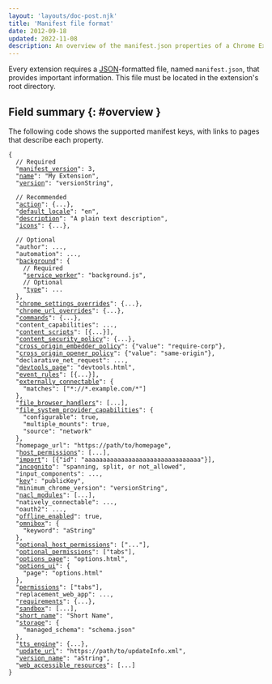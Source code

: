 ```yaml
---
layout: 'layouts/doc-post.njk'
title: 'Manifest file format'
date: 2012-09-18
updated: 2022-11-08
description: An overview of the manifest.json properties of a Chrome Extension.
---
```


Every extension requires a [JSON][mdn-json]\-formatted file, named `manifest.json`, that provides
important information. This file must be located in the extension's root directory.

## Field summary {: #overview }

The following code shows the supported manifest keys, with links to pages that
describe each property.

<pre class="language-json"><code class="language-json"><span class="token punctuation">{</span>
  <span class="token comment">// Required</span>
  <span class="token property">"<a href="/docs/extensions/mv3/manifest/manifest_version">manifest_version</a>"</span><span class="token operator">:</span> <span class="token number">3</span><span class="token punctuation">,</span>
  <span class="token property">"<a href="/docs/extensions/mv3/manifest/name">name</a>"</span><span class="token operator">:</span> <span class="token string">"My Extension"</span><span class="token punctuation">,</span>
  <span class="token property">"<a href="/docs/extensions/mv3/manifest/version">version</a>"</span><span class="token operator">:</span> <span class="token string">"versionString"</span><span class="token punctuation">,</span>

  <span class="token comment">// Recommended</span>
  <span class="token property">"<a href="/docs/extensions/reference/action">action</a>"</span><span class="token operator">:</span> <span class="token punctuation">{</span>...<span class="token punctuation">}</span><span class="token punctuation">,</span>
  <span class="token property">"<a href="/docs/extensions/mv3/manifest/default_locale">default_locale</a>"</span><span class="token operator">:</span> <span class="token string">"en"</span><span class="token punctuation">,</span>
  <span class="token property">"<a href="/docs/extensions/mv3/manifest/description">description</a>"</span><span class="token operator">:</span> <span class="token string">"A plain text description"</span><span class="token punctuation">,</span>
  <span class="token property">"<a href="/docs/extensions/mv3/manifest/icons">icons</a>"</span><span class="token operator">:</span> <span class="token punctuation">{</span>...<span class="token punctuation">}</span><span class="token punctuation">,</span>

  <span class="token comment">// Optional</span>
  <span class="token property">"author"</span><span class="token operator">:</span> ...<span class="token punctuation">,</span>
  <span class="token property">"automation"</span><span class="token operator">:</span> ...<span class="token punctuation">,</span>
  <span class="token property">"<a href="/docs/extensions/mv3/service_workers">background</a>"</span><span class="token operator">:</span> <span class="token punctuation">{</span>
    <span class="token comment">// Required</span>
    <span class="token property">"<a href="/docs/extensions/mv3/service_workers">service_worker</a>"</span><span class="token operator">:</span> <span class="token string">"background.js"</span>,
    <span class="token comment">// Optional</span>
    <span class="token string">"<a href="/docs/extensions/mv3/migrating_to_service_workers">type</a>":</span> ...
  <span class="token punctuation">}</span><span class="token punctuation">,</span>
  <span class="token property">"<a href="/docs/extensions/mv3/settings_override">chrome_settings_overrides</a>"</span><span class="token operator">:</span> <span class="token punctuation">{</span>...<span class="token punctuation">}</span><span class="token punctuation">,</span>
  <span class="token property">"<a href="/docs/extensions/mv3/manifest/override">chrome_url_overrides</a>"</span><span class="token operator">:</span> <span class="token punctuation">{</span>...<span class="token punctuation">}</span><span class="token punctuation">,</span>
  <span class="token property">"<a href="/docs/extensions/reference/commands">commands</a>"</span><span class="token operator">:</span> <span class="token punctuation">{</span>...<span class="token punctuation">}</span><span class="token punctuation">,</span>
  <span class="token property">"content_capabilities"</span><span class="token operator">:</span> ...<span class="token punctuation">,</span>
  <span class="token property">"<a href="/docs/extensions/mv3/content_scripts">content_scripts</a>"</span><span class="token operator">:</span> <span class="token punctuation">[</span><span class="token punctuation">{</span>...<span class="token punctuation">}</span><span class="token punctuation">]</span><span class="token punctuation">,</span>
  <span class="token property">"<a href="/docs/extensions/mv3/intro/mv3-migration/#content-security-policy">content_security_policy</a>"</span><span class="token operator">:</span> <span class="token punctuation">{</span>...<span class="token punctuation">}</span><span class="token punctuation">,</span>
  <span class="token property">"<a href="/docs/extensions/mv3/manifest/cross_origin_embedder_policy">cross_origin_embedder_policy</a>"</span><span class="token operator">:</span> <span class="token string">{"value": "require-corp"}</span><span class="token punctuation">,</span>
  <span class="token property">"<a href="/docs/extensions/mv3/manifest/cross_origin_opener_policy">cross_origin_opener_policy</a>"</span><span class="token operator">:</span> <span class="token string">{"value": "same-origin"}</span><span class="token punctuation">,</span>
  <span class="token property">"declarative_net_request"</span><span class="token operator">:</span> ...<span class="token punctuation">,</span>
  <span class="token property">"<a href="/docs/extensions/mv3/devtools">devtools_page</a>"</span><span class="token operator">:</span> <span class="token string">"devtools.html"</span><span class="token punctuation">,</span>
  <span class="token property">"<a href="/docs/extensions/mv3/manifest/event_rules">event_rules</a>"</span><span class="token operator">:</span> <span class="token punctuation">[</span><span class="token punctuation">{</span>...<span class="token punctuation">}</span><span class="token punctuation">]</span><span class="token punctuation">,</span>
  <span class="token property">"<a href="/docs/extensions/mv3/manifest/externally_connectable">externally_connectable</a>"</span><span class="token operator">:</span> <span class="token punctuation">{</span>
    <span class="token property">"matches"</span><span class="token operator">:</span> <span class="token punctuation">[</span><span class="token string">"*://*.example.com/*"</span><span class="token punctuation">]</span>
  <span class="token punctuation">}</span><span class="token punctuation">,</span>
  <span class="token property">"<a href="/docs/extensions/reference/fileBrowserHandler">file_browser_handlers</a>"</span><span class="token operator">:</span> <span class="token punctuation">[</span>...<span class="token punctuation">]</span><span class="token punctuation">,</span>
  <span class="token property">"<a href="/docs/extensions/reference/fileSystemProvider">file_system_provider_capabilities</a>"</span><span class="token operator">:</span> <span class="token punctuation">{</span>
    <span class="token property">"configurable"</span><span class="token operator">:</span> <span class="token boolean">true</span><span class="token punctuation">,</span>
    <span class="token property">"multiple_mounts"</span><span class="token operator">:</span> <span class="token boolean">true</span><span class="token punctuation">,</span>
    <span class="token property">"source"</span><span class="token operator">:</span> <span class="token string">"network"</span>
  <span class="token punctuation">}</span><span class="token punctuation">,</span>
  <span class="token property">"homepage_url</a>"</span><span class="token operator">:</span> <span class="token string">"https://path/to/homepage"</span><span class="token punctuation">,</span>
  <span class="token property">"<a href="/docs/extensions/reference/permissions">host_permissions</a>"</span><span class="token operator">:</span> <span class="token punctuation">[</span>...<span class="token punctuation">]</span><span class="token punctuation">,</span>
  <span class="token property">"<a href="/docs/extensions/mv2/shared_modules">import</a>"</span><span class="token operator">:</span> <span class="token punctuation">[</span><span class="token punctuation">{</span><span class="token property">"id"</span><span class="token operator">:</span> <span class="token string">"aaaaaaaaaaaaaaaaaaaaaaaaaaaaaaaa"</span><span class="token punctuation">}</span><span class="token punctuation">]</span><span class="token punctuation">,</span>
  <span class="token property">"<a href="/docs/extensions/mv3/manifest/incognito">incognito</a>"</span><span class="token operator">:</span> <span class="token string">"spanning, split, or not_allowed"</span><span class="token punctuation">,</span>
  <span class="token property">"input_components"</span><span class="token operator">:</span> ...<span class="token punctuation">,</span>
  <span class="token property">"<a href="/docs/extensions/mv3/manifest/key">key</a>"</span><span class="token operator">:</span> <span class="token string">"publicKey"</span><span class="token punctuation">,</span>
  <span class="token property">"minimum_chrome_version"</span><span class="token operator">:</span> <span class="token string">"versionString"</span><span class="token punctuation">,</span>
  <span class="token property">"<a href="/docs/extensions/mv3/manifest/nacl_modules">nacl_modules</a>"</span><span class="token operator">:</span> <span class="token punctuation">[</span>...<span class="token punctuation">]</span><span class="token punctuation">,</span>
  <span class="token property">"natively_connectable"</span><span class="token operator">:</span> ...<span class="token punctuation">,</span>
  <span class="token property">"oauth2"</span><span class="token operator">:</span> ...<span class="token punctuation">,</span>
  <span class="token property">"<a href="/docs/extensions/mv3/manifest/offline_enabled">offline_enabled</a>"</span><span class="token operator">:</span> <span class="token boolean">true</span><span class="token punctuation">,</span>
  <span class="token property">"<a href="/docs/extensions/reference/omnibox">omnibox</a>"</span><span class="token operator">:</span> <span class="token punctuation">{</span>
    <span class="token property">"keyword"</span><span class="token operator">:</span> <span class="token string">"aString"</span>
  <span class="token punctuation">}</span><span class="token punctuation">,</span>
  <span class="token property">"<a href="/docs/extensions/reference/permissions">optional_host_permissions</a>"</span><span class="token operator">:</span> <span class="token punctuation">[</span><span class="token string">"..."</span><span class="token punctuation">]</span><span class="token punctuation">,</span>
  <span class="token property">"<a href="/docs/extensions/reference/permissions">optional_permissions</a>"</span><span class="token operator">:</span> <span class="token punctuation">[</span><span class="token string">"tabs"</span><span class="token punctuation">]</span><span class="token punctuation">,</span>
  <span class="token property">"<a href="/docs/extensions/mv3/options">options_page</a>"</span><span class="token operator">:</span> <span class="token string">"options.html"</span><span class="token punctuation">,</span>
  <span class="token property">"<a href="/docs/extensions/mv3/options">options_ui</a>"</span><span class="token operator">:</span> <span class="token punctuation">{</span>
    <span class="token property">"page"</span><span class="token operator">:</span> <span class="token string">"options.html"</span>
  <span class="token punctuation">}</span><span class="token punctuation">,</span>
  <span class="token property">"<a href="/docs/extensions/reference/permissions">permissions</a>"</span><span class="token operator">:</span> <span class="token punctuation">[</span><span class="token string">"tabs"</span><span class="token punctuation">]</span><span class="token punctuation">,</span>
  <span class="token property">"replacement_web_app"</span><span class="token operator">:</span> ...<span class="token punctuation">,</span>
  <span class="token property">"<a href="/docs/extensions/mv3/manifest/requirements">requirements</a>"</span><span class="token operator">:</span> <span class="token punctuation">{</span>...<span class="token punctuation">}</span><span class="token punctuation">,</span>
  <span class="token property">"<a href="/docs/extensions/mv3/manifest/sandbox">sandbox</a>"</span><span class="token operator">:</span> <span class="token punctuation">[</span>...<span class="token punctuation">]</span><span class="token punctuation">,</span>
  <span class="token property">"<a href="/docs/extensions/mv3/manifest/name#short_name">short_name</a>"</span><span class="token operator">:</span> <span class="token string">"Short Name"</span><span class="token punctuation">,</span>
  <span class="token property">"<a href="/docs/extensions/mv3/manifest/storage">storage</a>"</span><span class="token operator">:</span> <span class="token punctuation">{</span>
    <span class="token property">"managed_schema"</span><span class="token operator">:</span> <span class="token string">"schema.json"</span>
  <span class="token punctuation">}</span><span class="token punctuation">,</span>
  <span class="token property">"<a href="/docs/extensions/reference/ttsEngine">tts_engine</a>"</span><span class="token operator">:</span> <span class="token punctuation">{</span>...<span class="token punctuation">}</span><span class="token punctuation">,</span>
  <span class="token property">"<a href="/docs/extensions/mv3/hosting">update_url</a>"</span><span class="token operator">:</span> <span class="token string">"https://path/to/updateInfo.xml"</span><span class="token punctuation">,</span>
  <span class="token property">"<a href="/docs/extensions/mv3/manifest/version#version_name">version_name</a>"</span><span class="token operator">:</span> <span class="token string">"aString"</span><span class="token punctuation">,</span>
  <span class="token property">"<a href="/docs/extensions/mv3/manifest/web_accessible_resources">web_accessible_resources</a>"</span><span class="token operator">:</span> <span class="token punctuation">[</span>...<span class="token punctuation">]</span>
<span class="token punctuation">}</span></code></pre>

[mdn-json]: https://developer.mozilla.org/docs/Glossary/JSON
